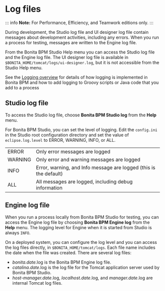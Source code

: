 # Log files

::: info
**Note:** For Performance, Efficiency, and Teamwork editions only.
:::

During development, the Studio log file and UI designer log file contain messages about development activities, including any errors. 
When you run a process for testing, messages are written to the Engine log file.

From the Bonita BPM Studio Help menu you can access the Studio log file 
and the Engine log file. The UI designer log file is available in `$BONITA_HOME/tomcat/logs/ui-designer.log`, but it is not accessible from the Studio Help menu. 

See the [Logging overview](logging.md) for details of how logging is implemented in Bonita BPM and how to add logging to Groovy scripts or Java code that you add to a process

## Studio log file

To access the Studio log file, choose **Bonita BPM Studio log** from the **Help** menu.

For Bonita BPM Studio, you can set the level of logging. Edit the `config.ini` in the Studio root configuration directory and set the value of `eclipse.log.level` to ERROR, WARNING, INFO, or ALL.

| | |
|:-|:-|
| ERROR | Only error messages are logged| 
| WARNING | Only error and warning messages are logged| 
| INFO | Error, warning, and Info message are logged (this is the default)| 
| ALL | All messages are logged, including debug information| 

## Engine log file

When you run a process locally from Bonita BPM Studio for testing, you can access the Engine log file by choosing **Bonita BPM Engine log** from the **Help** menu. 
The logging level for Engine when it is started from Studio is always `INFO`. 

On a deployed system, you can configure the log level and you can access the log files directly, in `$BONITA_HOME/tomcat/logs`. 
Each file name includes the date when the file was created. There are several log files:

* _bonita.date_.log is the Bonita BPM Engine log file.
* _catalina.date_.log is the log file for the Tomcat application server used by Bonita BPM Studio.
* _host-manager.date_.log, _localhost.date_.log, and _manager.date_.log are internal Tomcat log files.

